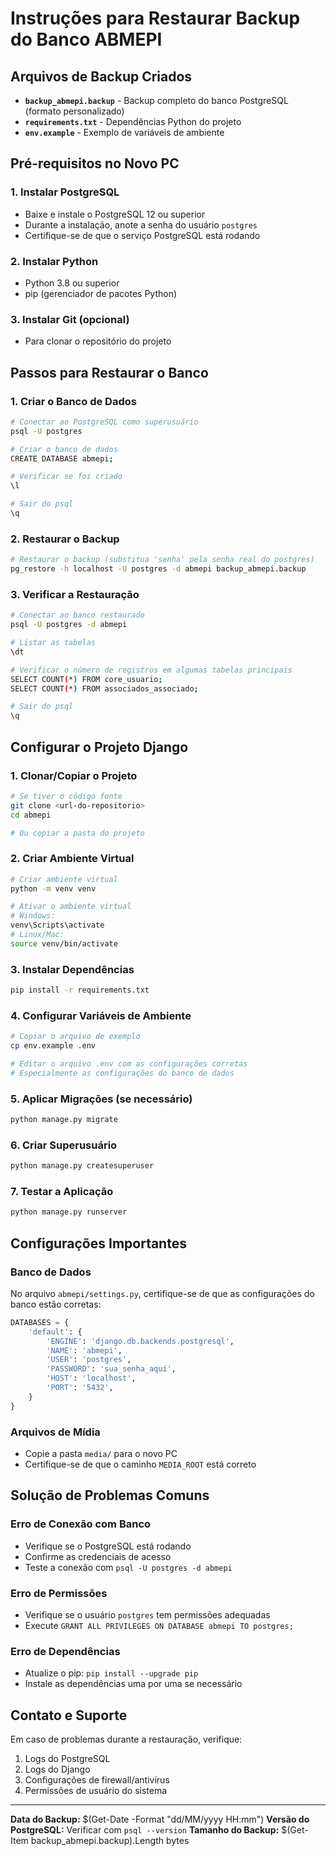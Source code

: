 # Instruções para Restaurar Backup do Banco ABMEPI

## Arquivos de Backup Criados

- **`backup_abmepi.backup`** - Backup completo do banco PostgreSQL (formato personalizado)
- **`requirements.txt`** - Dependências Python do projeto
- **`env.example`** - Exemplo de variáveis de ambiente

## Pré-requisitos no Novo PC

### 1. Instalar PostgreSQL
- Baixe e instale o PostgreSQL 12 ou superior
- Durante a instalação, anote a senha do usuário `postgres`
- Certifique-se de que o serviço PostgreSQL está rodando

### 2. Instalar Python
- Python 3.8 ou superior
- pip (gerenciador de pacotes Python)

### 3. Instalar Git (opcional)
- Para clonar o repositório do projeto

## Passos para Restaurar o Banco

### 1. Criar o Banco de Dados
```bash
# Conectar ao PostgreSQL como superusuário
psql -U postgres

# Criar o banco de dados
CREATE DATABASE abmepi;

# Verificar se foi criado
\l

# Sair do psql
\q
```

### 2. Restaurar o Backup
```bash
# Restaurar o backup (substitua 'senha' pela senha real do postgres)
pg_restore -h localhost -U postgres -d abmepi backup_abmepi.backup
```

### 3. Verificar a Restauração
```bash
# Conectar ao banco restaurado
psql -U postgres -d abmepi

# Listar as tabelas
\dt

# Verificar o número de registros em algumas tabelas principais
SELECT COUNT(*) FROM core_usuario;
SELECT COUNT(*) FROM associados_associado;

# Sair do psql
\q
```

## Configurar o Projeto Django

### 1. Clonar/Copiar o Projeto
```bash
# Se tiver o código fonte
git clone <url-do-repositorio>
cd abmepi

# Ou copiar a pasta do projeto
```

### 2. Criar Ambiente Virtual
```bash
# Criar ambiente virtual
python -m venv venv

# Ativar o ambiente virtual
# Windows:
venv\Scripts\activate
# Linux/Mac:
source venv/bin/activate
```

### 3. Instalar Dependências
```bash
pip install -r requirements.txt
```

### 4. Configurar Variáveis de Ambiente
```bash
# Copiar o arquivo de exemplo
cp env.example .env

# Editar o arquivo .env com as configurações corretas
# Especialmente as configurações do banco de dados
```

### 5. Aplicar Migrações (se necessário)
```bash
python manage.py migrate
```

### 6. Criar Superusuário
```bash
python manage.py createsuperuser
```

### 7. Testar a Aplicação
```bash
python manage.py runserver
```

## Configurações Importantes

### Banco de Dados
No arquivo `abmepi/settings.py`, certifique-se de que as configurações do banco estão corretas:

```python
DATABASES = {
    'default': {
        'ENGINE': 'django.db.backends.postgresql',
        'NAME': 'abmepi',
        'USER': 'postgres',
        'PASSWORD': 'sua_senha_aqui',
        'HOST': 'localhost',
        'PORT': '5432',
    }
}
```

### Arquivos de Mídia
- Copie a pasta `media/` para o novo PC
- Certifique-se de que o caminho `MEDIA_ROOT` está correto

## Solução de Problemas Comuns

### Erro de Conexão com Banco
- Verifique se o PostgreSQL está rodando
- Confirme as credenciais de acesso
- Teste a conexão com `psql -U postgres -d abmepi`

### Erro de Permissões
- Verifique se o usuário `postgres` tem permissões adequadas
- Execute `GRANT ALL PRIVILEGES ON DATABASE abmepi TO postgres;`

### Erro de Dependências
- Atualize o pip: `pip install --upgrade pip`
- Instale as dependências uma por uma se necessário

## Contato e Suporte

Em caso de problemas durante a restauração, verifique:
1. Logs do PostgreSQL
2. Logs do Django
3. Configurações de firewall/antivírus
4. Permissões de usuário do sistema

---

**Data do Backup:** $(Get-Date -Format "dd/MM/yyyy HH:mm")
**Versão do PostgreSQL:** Verificar com `psql --version`
**Tamanho do Backup:** $(Get-Item backup_abmepi.backup).Length bytes
